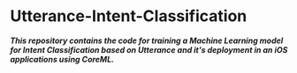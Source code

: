 # Utterance-Intent-Classification

***This repository contains the code for training a Machine Learning model for Intent Classification based on Utterance and it's deployment in an iOS applications using CoreML.***
